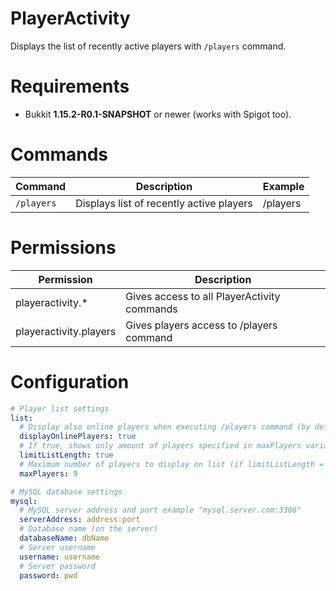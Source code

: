 # PlayerActivity

Displays the list of recently active players with `/players` command.

# Requirements

- Bukkit **1.15.2-R0.1-SNAPSHOT** or newer (works with Spigot too).

# Commands

| Command        | Description                              | Example  |
| -------------- | ---------------------------------------- | -------- |
| ```/players``` | Displays list of recently active players | /players |

# Permissions

| Permission             | Description                                 |
| ---------------------- | ------------------------------------------- |
| playeractivity.\*      | Gives access to all PlayerActivity commands |
| playeractivity.players | Gives players access to /players command    |

# Configuration

```yaml
# Player list settings
list:
  # Display also online players when executing /players command (by default, true -> shows both online and offline players)
  displayOnlinePlayers: true
  # If true, shows only amount of players specified in maxPlayers variable bellow
  limitListLength: true
  # Maximum number of players to display on list (if limitListLength = true)
  maxPlayers: 9

# MySQL database settings
mysql:
  # MySQL server address and port example "mysql.server.com:3306"
  serverAddress: address:port
  # Database name (on the server)
  databaseName: dbName
  # Server username
  username: username
  # Server password
  password: pwd
```


